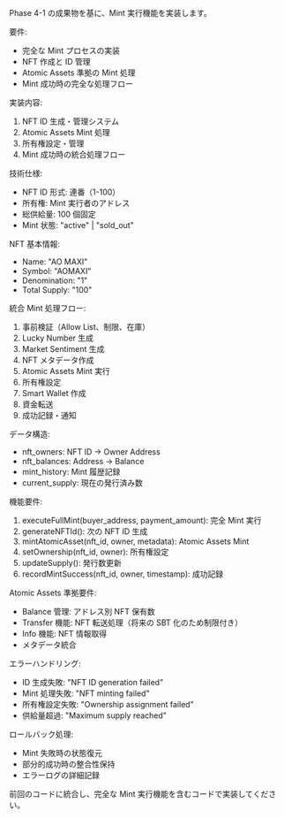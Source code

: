 Phase 4-1 の成果物を基に、Mint 実行機能を実装します。

要件:

- 完全な Mint プロセスの実装
- NFT 作成と ID 管理
- Atomic Assets 準拠の Mint 処理
- Mint 成功時の完全な処理フロー

実装内容:

1. NFT ID 生成・管理システム
2. Atomic Assets Mint 処理
3. 所有権設定・管理
4. Mint 成功時の統合処理フロー

技術仕様:

- NFT ID 形式: 連番（1-100）
- 所有権: Mint 実行者のアドレス
- 総供給量: 100 個固定
- Mint 状態: "active" | "sold_out"

NFT 基本情報:

- Name: "AO MAXI"
- Symbol: "AOMAXI"
- Denomination: "1"
- Total Supply: "100"

統合 Mint 処理フロー:

1. 事前検証（Allow List、制限、在庫）
2. Lucky Number 生成
3. Market Sentiment 生成
4. NFT メタデータ作成
5. Atomic Assets Mint 実行
6. 所有権設定
7. Smart Wallet 作成
8. 資金転送
9. 成功記録・通知

データ構造:

- nft_owners: NFT ID → Owner Address
- nft_balances: Address → Balance
- mint_history: Mint 履歴記録
- current_supply: 現在の発行済み数

機能要件:

1. executeFullMint(buyer_address, payment_amount): 完全 Mint 実行
2. generateNFTId(): 次の NFT ID 生成
3. mintAtomicAsset(nft_id, owner, metadata): Atomic Assets Mint
4. setOwnership(nft_id, owner): 所有権設定
5. updateSupply(): 発行数更新
6. recordMintSuccess(nft_id, owner, timestamp): 成功記録

Atomic Assets 準拠要件:

- Balance 管理: アドレス別 NFT 保有数
- Transfer 機能: NFT 転送処理（将来の SBT 化のため制限付き）
- Info 機能: NFT 情報取得
- メタデータ統合

エラーハンドリング:

- ID 生成失敗: "NFT ID generation failed"
- Mint 処理失敗: "NFT minting failed"
- 所有権設定失敗: "Ownership assignment failed"
- 供給量超過: "Maximum supply reached"

ロールバック処理:

- Mint 失敗時の状態復元
- 部分的成功時の整合性保持
- エラーログの詳細記録

前回のコードに統合し、完全な Mint 実行機能を含むコードで実装してください。
